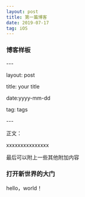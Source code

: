 ```yaml
---
layout: post
title: 第一篇博客
date: 2019-07-17 
tag: iOS
---
```


### 博客样板
<p>
---
<p>	
layout: post
<p>	
title: your title
<p>	
date:yyyy-mm-dd
<p>	
tag: tags
<p>	
---
<p>	
正文：
<p>	
xxxxxxxxxxxxxxx
<p>	
最后可以附上一些其他附加内容
<p>	

### 打开新世界的大门
hello，world！



